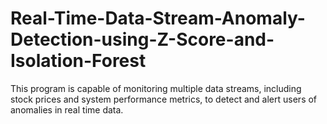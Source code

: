 # Real-Time-Data-Stream-Anomaly-Detection-using-Z-Score-and-Isolation-Forest
This program is capable of monitoring multiple data streams, including stock prices and system performance metrics, to detect and alert users of anomalies in real time data.
